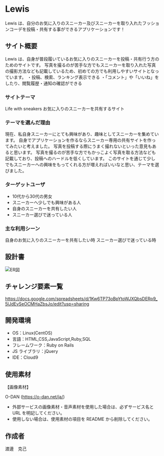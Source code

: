 # Lewis

Lewis は、自分のお気に入りのスニーカー及びスニーカーを取り入れたフッションコーデを投稿・共有する事ができるアプリケーションです！

## サイト概要

Lewis は、自身が普段履いているお気に入りのスニーカーを投稿・共有行う方のためのサイトです。
写真を撮るのが苦手な方でもスニーカーを取り入れた写真の撮影方法なども記載しているため、初めての方でも利用しやすいサイトとなっています。
・投稿、検索、ランキング表示できる
・「コメント」や「いいね」をしたり、閲覧履歴・通知の確認ができる

### サイトテーマ

Life with sneakers
お気に入りのスニーカーを共有するサイト

### テーマを選んだ理由

現在、私自身スニーカーにとても興味があり、趣味としてスニーカーを集めています。
自身でアプリケーションを作るならスニーカー専用の共有サイトを作ってみたいと考えました。
写真を投稿する際にうまく撮れないといった意見もあると思います。
写真を撮るのが苦手な方でもかっこよく写真を取る方法なども記載しており、投稿へのハードルを低くしています。
このサイトを通じて少しでもスニーカーへの興味をもってくれる方が増えればいいなと思い、テーマを選びました。


### ターゲットユーザ

- 10代から30代の男女
- スニーカーへ少しでも興味がある人
- 自身のスニーカーを共有したい人
- スニーカー選びで迷っている人


### 主な利用シーン

自身のお気に入りのスニーカーを共有したい時
スニーカー選びで迷っている時


## 設計書

![ER図](https://user-images.githubusercontent.com/83859027/127767887-2389c1f8-25b3-4784-9e1c-39b5c1d1f624.png)

## チャレンジ要素一覧

<https://docs.google.com/spreadsheets/d/1Kw6TP73oBpYtoWJXQbsDERp9_5lJdEvSeOCMHaZbsJo/edit?usp=sharing>

## 開発環境

- OS：Linux(CentOS)
- 言語：HTML,CSS,JavaScript,Ruby,SQL
- フレームワーク：Ruby on Rails
- JS ライブラリ：jQuery
- IDE：Cloud9

## 使用素材

【画像素材】

O-DAN (https://o-dan.net/ja/)

- 外部サービスの画像素材・音声素材を使用した場合は、必ずサービス名と URL を明記してください。
- 使用しない場合は、使用素材の項目を README から削除してください。

## 作成者

渡邊　克己
